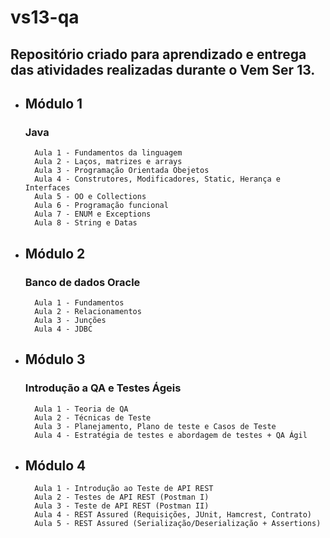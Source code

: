 # vs13-qa

## Repositório criado para aprendizado e entrega das atividades realizadas durante o Vem Ser 13.

* ## Módulo 1
    ### Java
        Aula 1 - Fundamentos da linguagem
        Aula 2 - Laços, matrizes e arrays
        Aula 3 - Programação Orientada Obejetos
        Aula 4 - Construtores, Modificadores, Static, Herança e Interfaces
        Aula 5 - OO e Collections
        Aula 6 - Programação funcional
        Aula 7 - ENUM e Exceptions
        Aula 8 - String e Datas
* ## Módulo 2
    ### Banco de dados Oracle
        Aula 1 - Fundamentos
        Aula 2 - Relacionamentos
        Aula 3 - Junções
        Aula 4 - JDBC
* ## Módulo 3
    ### Introdução a QA e Testes Ágeis
        Aula 1 - Teoria de QA
        Aula 2 - Técnicas de Teste
        Aula 3 - Planejamento, Plano de teste e Casos de Teste
        Aula 4 - Estratégia de testes e abordagem de testes + QA Ágil
* ## Módulo 4
        Aula 1 - Introdução ao Teste de API REST
        Aula 2 - Testes de API REST (Postman I)
        Aula 3 - Teste de API REST (Postman II)
        Aula 4 - REST Assured (Requisições, JUnit, Hamcrest, Contrato)
        Aula 5 - REST Assured (Serialização/Deserialização + Assertions)
